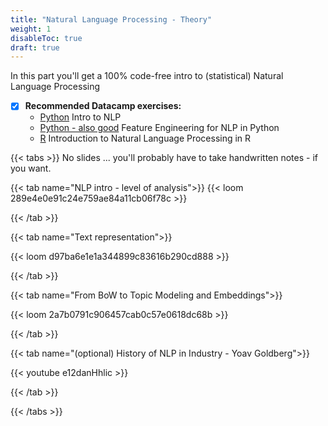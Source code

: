 ```yaml
---
title: "Natural Language Processing - Theory"
weight: 1
disableToc: true
draft: true
---
```


In this part you'll get a 100% code-free intro to (statistical) Natural Language Processing

* [X] **Recommended Datacamp exercises:**
   * [Python](https://learn.datacamp.com/courses/introduction-to-natural-language-processing-in-python) Intro to NLP
   * [Python - also good](https://learn.datacamp.com/courses/feature-engineering-for-nlp-in-python) Feature Engineering for NLP in Python
   * [R](https://learn.datacamp.com/courses/introduction-to-natural-language-processing-in-r) Introduction to Natural Language Processing in R

{{< tabs >}}
No slides ... you'll probably have to take handwritten notes - if you want.

{{< tab name="NLP intro - level of analysis">}}
  {{< loom  289e4e0e91c24e759ae84a11cb06f78c >}}


{{< /tab >}}



{{< tab name="Text representation">}}

  {{< loom d97ba6e1e1a344899c83616b290cd888 >}}

{{< /tab >}}

{{< tab name="From BoW to Topic Modeling and Embeddings">}}

  {{< loom 2a7b0791c906457cab0c57e0618dc68b >}}

{{< /tab >}}

{{< tab name="(optional) History of NLP in Industry - Yoav Goldberg">}}

  {{< youtube e12danHhlic >}}

{{< /tab >}}


{{< /tabs >}}
